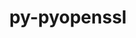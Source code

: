 ---
title: "py-pyopenssl"
layout: cache
categories: [package, develop-2024-02-18]
meta: {"versions": ["23.2.0"], "compilers": ["gcc@=11.4.0", "gcc@=9.4.0"], "oss": ["ubuntu20.04", "ubuntu22.04"], "platforms": ["linux"], "targets": ["neoverse_v1", "neoverse_v2", "ppc64le", "x86_64_v3"], "stacks": ["e4s", "e4s-neoverse-v2", "e4s-neoverse_v1", "e4s-power", "root"], "num_specs": 4, "num_specs_by_stack": {"e4s-neoverse_v1": 1, "root": 4, "e4s-power": 1, "e4s": 1, "e4s-neoverse-v2": 1}}
spec_details: [{"hash": "gx7s5n75ngaljznv4p54be2xbcfepnvq", "compiler": "gcc@=11.4.0", "versions": ["23.2.0"], "os": "ubuntu20.04", "platform": "linux", "target": "neoverse_v1", "variants": ["build_system=python_pip"], "stacks": ["e4s-neoverse_v1", "root"], "size": "-", "tarball": "https://binaries.spack.io/develop-2024-02-18/build_cache/linux-ubuntu20.04-neoverse_v1/gcc-11.4.0/py-pyopenssl-23.2.0/linux-ubuntu20.04-neoverse_v1-gcc-11.4.0-py-pyopenssl-23.2.0-gx7s5n75ngaljznv4p54be2xbcfepnvq.spack"}, {"hash": "2sd4qpgz54orlmtwtay6ymklq2n6atab", "compiler": "gcc@=9.4.0", "versions": ["23.2.0"], "os": "ubuntu20.04", "platform": "linux", "target": "ppc64le", "variants": ["build_system=python_pip"], "stacks": ["root", "e4s-power"], "size": "-", "tarball": "https://binaries.spack.io/develop-2024-02-18/build_cache/linux-ubuntu20.04-ppc64le/gcc-9.4.0/py-pyopenssl-23.2.0/linux-ubuntu20.04-ppc64le-gcc-9.4.0-py-pyopenssl-23.2.0-2sd4qpgz54orlmtwtay6ymklq2n6atab.spack"}, {"hash": "wqm47wgan3hcnmaytwwidulwupvyqvks", "compiler": "gcc@=11.4.0", "versions": ["23.2.0"], "os": "ubuntu20.04", "platform": "linux", "target": "x86_64_v3", "variants": ["build_system=python_pip"], "stacks": ["e4s", "root"], "size": "-", "tarball": "https://binaries.spack.io/develop-2024-02-18/build_cache/linux-ubuntu20.04-x86_64_v3/gcc-11.4.0/py-pyopenssl-23.2.0/linux-ubuntu20.04-x86_64_v3-gcc-11.4.0-py-pyopenssl-23.2.0-wqm47wgan3hcnmaytwwidulwupvyqvks.spack"}, {"hash": "kaqrtjqgdvmktx3st4zevwhjpyoszp7p", "compiler": "gcc@=11.4.0", "versions": ["23.2.0"], "os": "ubuntu22.04", "platform": "linux", "target": "neoverse_v2", "variants": ["build_system=python_pip"], "stacks": ["e4s-neoverse-v2", "root"], "size": "-", "tarball": "https://binaries.spack.io/develop-2024-02-18/build_cache/linux-ubuntu22.04-neoverse_v2/gcc-11.4.0/py-pyopenssl-23.2.0/linux-ubuntu22.04-neoverse_v2-gcc-11.4.0-py-pyopenssl-23.2.0-kaqrtjqgdvmktx3st4zevwhjpyoszp7p.spack"}]
---